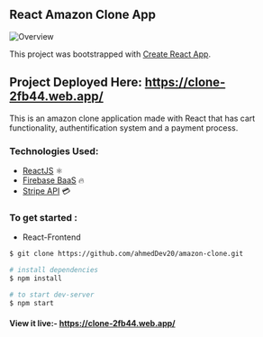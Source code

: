 ## React Amazon Clone App

![Overview](https://i.ibb.co/6ZmBcss/amazon-clone.png)

This project was bootstrapped with [Create React App](https://github.com/facebook/create-react-app).

## Project Deployed Here: https://clone-2fb44.web.app/

This is an amazon clone application made with React that has cart functionality, authentification system and a payment process.

### Technologies Used:

- <a href="https://reactjs.org/" target="blank">ReactJS</a> ⚛
- <a href="https://firebase.google.com/docs/" target="blank">Firebase BaaS</a> 🔥
- <a href="https://stripe.com/docs" target="blank">Stripe API</a> 💳

### To get started :

- React-Frontend

```sh
$ git clone https://github.com/ahmedDev20/amazon-clone.git

# install dependencies
$ npm install

# to start dev-server
$ npm start
```

#### View it live:- https://clone-2fb44.web.app/
